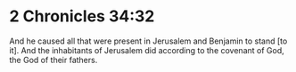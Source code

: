 # 2 Chronicles 34:32

And he caused all that were present in Jerusalem and Benjamin to stand [to it]. And the inhabitants of Jerusalem did according to the covenant of God, the God of their fathers.
